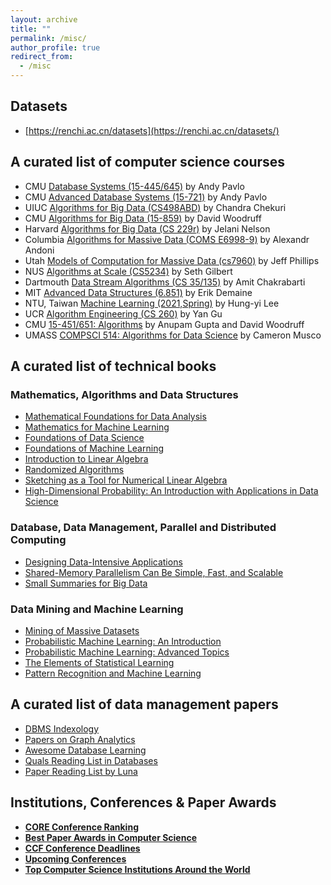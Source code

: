 ```yaml
---
layout: archive
title: ""
permalink: /misc/
author_profile: true
redirect_from:
  - /misc
---
```


## Datasets
- [https://renchi.ac.cn/datasets](https://renchi.ac.cn/datasets/)

## A curated list of computer science courses
- CMU [Database Systems (15-445/645)](https://15445.courses.cs.cmu.edu/fall2019/schedule.html) by Andy Pavlo
- CMU [Advanced Database Systems (15-721)](https://15721.courses.cs.cmu.edu/spring2020/schedule.html) by Andy Pavlo
- UIUC [Algorithms for Big Data (CS498ABD)](https://courses.engr.illinois.edu/cs498abd/fa2020/) by Chandra Chekuri
- CMU [Algorithms for Big Data (15-859)](http://www.cs.cmu.edu/~dwoodruf/teaching/15859-fall20/index.html) by David Woodruff
- Harvard [Algorithms for Big Data (CS 229r)](http://people.seas.harvard.edu/~minilek/cs229r/fall15/index.html) by Jelani Nelson
- Columbia [Algorithms for Massive Data (COMS E6998-9)](http://www.cs.columbia.edu/~andoni/algoS19/index.html) by Alexandr Andoni
- Utah [Models of Computation for Massive Data (cs7960)](https://www.cs.utah.edu/~jeffp/teaching/cs7960.html) by Jeff Phillips
- NUS [Algorithms at Scale (CS5234)](https://www.comp.nus.edu.sg/~gilbert/CS5234/) by Seth Gilbert
- Dartmouth [Data Stream Algorithms (CS 35/135)](https://www.cs.dartmouth.edu/~ac/Teach/CS35-Spring20) by Amit Chakrabarti
- MIT [Advanced Data Structures (6.851)](http://courses.csail.mit.edu/6.851/spring14/) by Erik Demaine
- NTU, Taiwan [Machine Learning (2021,Spring)](https://speech.ee.ntu.edu.tw/~hylee/ml/2021-spring.html) by Hung-yi Lee
- UCR [Algorithm Engineering (CS 260)](https://www.cs.ucr.edu/~ygu/teaching/algeng/algeng.html) by Yan Gu
- CMU [15-451/651: Algorithms](https://www.cs.cmu.edu/~15451-s19/) by Anupam Gupta and David Woodruff
- UMASS [COMPSCI 514: Algorithms for Data Science](https://people.cs.umass.edu/~cmusco/CS514S20/schedule.html) by Cameron Musco

## A curated list of technical books
### Mathematics, Algorithms and Data Structures
- [Mathematical Foundations for Data Analysis](https://mathfordata.github.io)
- [Mathematics for Machine Learning](https://mml-book.com)
- [Foundations of Data Science](http://www.cs.cornell.edu/jeh/book.pdf)
- [Foundations of Machine Learning](https://cs.nyu.edu/~mohri/mlbook/)
- [Introduction to Linear Algebra](http://math.mit.edu/~gs/linearalgebra/)
- [Randomized Algorithms](https://www.cambridge.org/core/books/randomized-algorithms/6A3E5CD760B0DDBA3794A100EE2843E8)
- [Sketching as a Tool for Numerical Linear Algebra](http://www.cs.cmu.edu/afs/cs/user/dwoodruf/www/wNow3.pdf)
- [High-Dimensional Probability: An Introduction with Applications in Data Science](https://www.math.uci.edu/~rvershyn/papers/HDP-book/HDP-book.pdf)

### Database, Data Management, Parallel and Distributed Computing
- [Designing Data-Intensive Applications](http://xfido.com/pdf/designing-data-intensive-applications.pdf)
- [Shared-Memory Parallelism Can Be Simple, Fast, and Scalable](http://www.cs.cmu.edu/~jshun/thesis.pdf)
- [Small Summaries for Big Data](http://dimacs.rutgers.edu/~graham/ssbd.html)

### Data Mining and Machine Learning
- [Mining of Massive Datasets](http://www.mmds.org)
- [Probabilistic Machine Learning: An Introduction](https://probml.github.io/pml-book/book1.html)
- [Probabilistic Machine Learning: Advanced Topics](https://probml.github.io/pml-book/book2.html)
- [The Elements of Statistical Learning](https://hastie.su.domains/Papers/ESLII.pdf)
- [Pattern Recognition and Machine Learning](https://www.microsoft.com/en-us/research/publication/pattern-recognition-machine-learning/)

## A curated list of data management papers
- [DBMS Indexology](https://github.com/yingjunwu/DBMS-Indexology)
- [Papers on Graph Analytics](https://people.csail.mit.edu/jshun/graph.shtml)
- [Awesome Database Learning](https://github.com/pingcap/awesome-database-learning)
- [Quals Reading List in Databases](https://db.cs.washington.edu/internals.html)
- [Paper Reading List by Luna](https://lunadong.com/resources.htm#paper)

## Institutions, Conferences & Paper Awards
- [**CORE Conference Ranking**](http://portal.core.edu.au/conf-ranks/?search=&by=all&source=CORE2021&sort=arank&page=1)
- [**Best Paper Awards in Computer Science**](https://jeffhuang.com/best_paper_awards.html)
- [**CCF Conference Deadlines**](https://ccfddl.github.io)
- [**Upcoming Conferences**](http://www.conferencelist.info/upcoming.html)
- [**Top Computer Science Institutions Around the World**](http://csrankings.org)

<!-- ## Conferences of Interest
<iframe src="https://confsearch.ethz.ch/confsearch/faces/pages/staticresults.jsp?query=sigmod%20vldb%20kdd%20icde%20www%20wsdm%20cikm%20edbt%20icdm%20icdt%20cidr%20icml%20NeurIPS%20ijcai%20aaai&sortMode=1&graphicView=0" width="800" height="760" frameborder="0" scrolling="no"></iframe> -->
